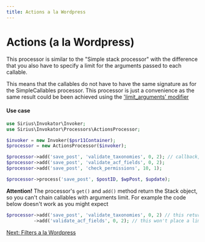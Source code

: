 ```yaml
---
title: Actions a la Wordpress
---
```


# Actions (a la Wordpress)

This processor is similar to the "Simple stack processor" with the difference that you also have to specify a limit for the arguments passed to each callable.

This means that the callables do not have to have the same signature as for the SimpleCallables processor. This processor is just a convenience as the same result could be been achieved using the ['limit_arguments' modifier](4_callable_modifiers.md)

#### Use case

```php
use Sirius\Invokator\Invoker;
use Sirius\Invokator\Processors\ActionsProcessor;

$invoker = new Invoker($psr11Container);
$processor = new ActionsProcessor($invoker);

$processor->add('save_post', 'validate_taxonomies', 0, 2); // callback, priority, no of arguments passed 
$processor->add('save_post', 'validate_acf_fields', 0, 2);
$processor->add('save_post', 'check_permissions', 10, 1);

$processor->process('save_post', $postID, $wpPost, $update);
```

**Attention!** The processor's `get()` and `add()` method return the Stack object, so you can't chain callables with arguments limit. For example the code below doesn't work as you might expect
```php
$processor->add('save_post', 'validate_taxonomies', 0, 2) // this returns the stack
          ->add('validate_acf_fields', 0, 2); // this won't place a limit on the arguments for the 'validate_acf_fields' function
```

[Next: Filters a la Wordpress](2_5_wordpress_filters.md)
